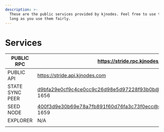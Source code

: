 ```yaml
---
description: >-
  These are the public services provided by kjnodes. Feel free to use them as
  long as you use them fairly.
---
```


# Services

| PUBLIC RPC      | &#xD;https://stride.rpc.kjnodes.com                                   |
| --------------- | --------------------------------------------------------------------- |
| PUBLIC API      | https://stride.api.kjnodes.com                                        |
| STATE SYNC PEER | d9bfa29e0cf9c4ce0cc9c26d98e5d97228f93b0b@stride.rpc.kjnodes.com:stride-1656 |
| SEED NODE       | 400f3d9e30b69e78a7fb891f60d76fa3c73f0ecc@stride.rpc.kjnodes.com:stride-1659                                                                   |
| EXPLORER        | N/A                                                                   |
|                 |                                                                       |

